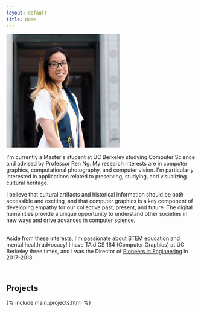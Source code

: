```yaml
---
layout: default
title: Home
---
```


<p><span class="image left"><img src="assets/me.jpg" alt="" /></span>

I'm currently a Master's student at UC Berkeley studying Computer Science and advised by Professor Ren Ng. My research interests are in computer graphics, computational photography, and computer vision. I'm particularly interested in applications related to preserving, studying, and visualizing cultural heritage.

I believe that cultural artifacts and historical information should be both accessible and exciting, and that computer graphics is a key component of developing empathy for our collective past, present, and future. The digital humanities provide a unique opportunity to understand other societies in new ways and drive advances in computer science.
<br/><br/>

Aside from these interests, I'm passionate about STEM education and mental health advocacy! I have TA'd CS 184 (Computer Graphics) at UC Berkeley three times, and I was the Director of <a href="https://pioneers.berkeley.edu" target="_blank">Pioneers in Engineering</a> in 2017-2018.
</p>
<br>
<h2>Projects</h2>

{% include main_projects.html %}
